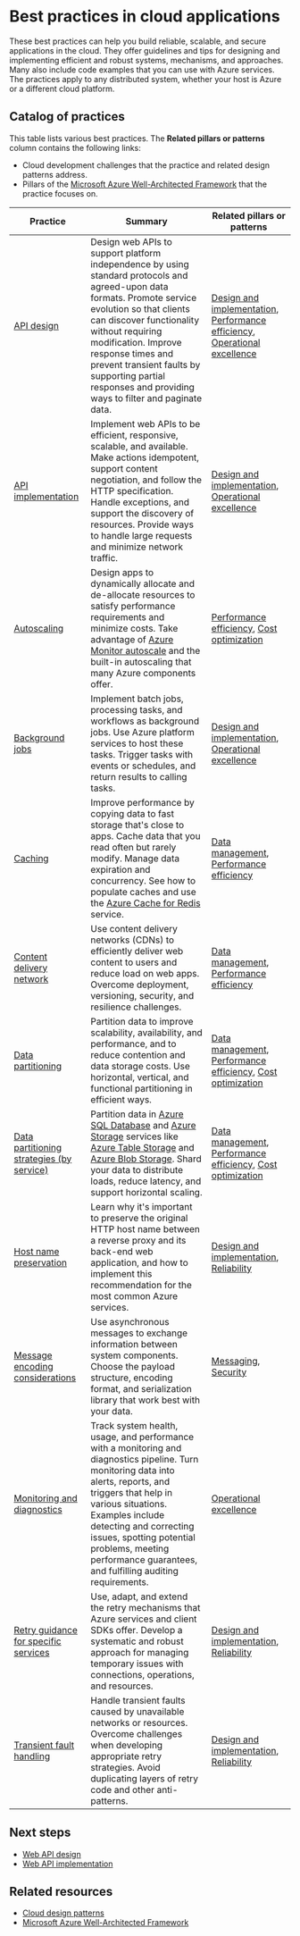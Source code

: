 # Best practices in cloud applications

These best practices can help you build reliable, scalable, and secure applications in the cloud. They offer guidelines and tips for designing and implementing efficient and robust systems, mechanisms, and approaches. Many also include code examples that you can use with Azure services. The practices apply to any distributed system, whether your host is Azure or a different cloud platform.

## Catalog of practices

This table lists various best practices. The **Related pillars or patterns** column contains the following links:

- Cloud development challenges that the practice and related design patterns address.
- Pillars of the [Microsoft Azure Well-Architected Framework][Microsoft Azure Well-Architected Framework] that the practice focuses on.

| Practice | Summary | Related pillars or patterns |
| ------- | ------- | -------- |
| [API design][Web API design] | Design web APIs to support platform independence by using standard protocols and agreed-upon data formats. Promote service evolution so that clients can discover functionality without requiring modification. Improve response times and prevent transient faults by supporting partial responses and providing ways to filter and paginate data. | [Design and implementation][Design and implementation patterns], [Performance efficiency][Overview of the performance efficiency pillar], [Operational excellence][Overview of the operational excellence pillar] |
| [API implementation][Web API implementation] | Implement web APIs to be efficient, responsive, scalable, and available. Make actions idempotent, support content negotiation, and follow the HTTP specification. Handle exceptions, and support the discovery of resources. Provide ways to handle large requests and minimize network traffic. | [Design and implementation][Design and implementation patterns], [Operational excellence][Overview of the operational excellence pillar] |
| [Autoscaling][Autoscaling] | Design apps to dynamically allocate and de-allocate resources to satisfy performance requirements and minimize costs. Take advantage of [Azure Monitor autoscale][Overview of autoscale in Microsoft Azure] and the built-in autoscaling that many Azure components offer. | [Performance efficiency][Overview of the performance efficiency pillar], [Cost optimization][Principles of cost optimization] |
| [Background jobs][Background jobs] | Implement batch jobs, processing tasks, and workflows as background jobs. Use Azure platform services to host these tasks. Trigger tasks with events or schedules, and return results to calling tasks. | [Design and implementation][Design and implementation patterns], [Operational excellence][Overview of the operational excellence pillar] |
| [Caching][Caching] | Improve performance by copying data to fast storage that's close to apps. Cache data that you read often but rarely modify. Manage data expiration and concurrency. See how to populate caches and use the [Azure Cache for Redis][About Azure Cache for Redis] service. | [Data management][Data Management patterns], [Performance efficiency][Overview of the performance efficiency pillar] |
| [Content delivery network][Best practices for using content delivery networks (CDNs)] | Use content delivery networks (CDNs) to efficiently deliver web content to users and reduce load on web apps. Overcome deployment, versioning, security, and resilience challenges. | [Data management][Data Management patterns], [Performance efficiency][Overview of the performance efficiency pillar] |
| [Data partitioning][Horizontal, vertical, and functional data partitioning]| Partition data to improve scalability, availability, and performance, and to reduce contention and data storage costs. Use horizontal, vertical, and functional partitioning in efficient ways. | [Data management][Data Management patterns], [Performance efficiency][Overview of the performance efficiency pillar], [Cost optimization][Principles of cost optimization] |
| [Data partitioning strategies (by service)][Data partitioning strategies] | Partition data in [Azure SQL Database][What is Azure SQL Database?] and [Azure Storage][Introduction to the core Azure Storage services] services like [Azure Table Storage][What is Azure Table storage?] and [Azure Blob Storage][Introduction to Azure Blob storage]. Shard your data to distribute loads, reduce latency, and support horizontal scaling. | [Data management][Data Management patterns], [Performance efficiency][Overview of the performance efficiency pillar], [Cost optimization][Principles of cost optimization] |
| [Host name preservation][Host name preservation] | Learn why it's important to preserve the original HTTP host name between a reverse proxy and its back-end web application, and how to implement this recommendation for the most common Azure services. | [Design and implementation][Design and implementation patterns], [Reliability][Principles of the reliability pillar] |
| [Message encoding considerations][Message encoding considerations] | Use asynchronous messages to exchange information between system components. Choose the payload structure, encoding format, and serialization library that work best with your data. | [Messaging][Messaging patterns], [Security][Overview of the security pillar] |
| [Monitoring and diagnostics][Best practices for monitoring cloud applications] | Track system health, usage, and performance with a monitoring and diagnostics pipeline. Turn monitoring data into alerts, reports, and triggers that help in various situations. Examples include detecting and correcting issues, spotting potential problems, meeting performance guarantees, and fulfilling auditing requirements. | [Operational excellence][Overview of the operational excellence pillar] |
| [Retry guidance for specific services][Retry guidance for Azure services] | Use, adapt, and extend the retry mechanisms that Azure services and client SDKs offer. Develop a systematic and robust approach for managing temporary issues with connections, operations, and resources. | [Design and implementation][Design and implementation patterns], [Reliability][Principles of the reliability pillar] |
| [Transient fault handling][Transient fault handling] | Handle transient faults caused by unavailable networks or resources. Overcome challenges when developing appropriate retry strategies. Avoid duplicating layers of retry code and other anti-patterns. | [Design and implementation][Design and implementation patterns], [Reliability][Principles of the reliability pillar] |

## Next steps

- [Web API design][Web API design]
- [Web API implementation][Web API implementation]

## Related resources

- [Cloud design patterns][Cloud Design Patterns]
- [Microsoft Azure Well-Architected Framework][Microsoft Azure Well-Architected Framework]

[About Azure Cache for Redis]: /azure/azure-cache-for-redis/cache-overview
[Autoscaling]: ./auto-scaling/
[Background jobs]: ./background-jobs/
[Best practices for monitoring cloud applications]: ./monitoring/
[Best practices for using content delivery networks (CDNs)]: ./cdn/
[Caching]: ./caching/
[Cloud Design Patterns]: ../patterns/index/
[Data Management patterns]: ../patterns/category/data-management/
[Data partitioning strategies]: ./data-partitioning-strategies/
[Design and implementation patterns]: ../patterns/category/design-implementation/
[Horizontal, vertical, and functional data partitioning]: ./data-partitioning/
[Host name preservation]: ./host-name-preservation/
[Introduction to Azure Blob storage]: /azure/storage/blobs/storage-blobs-introduction
[Introduction to the core Azure Storage services]: /azure/storage/common/storage-introduction
[Message encoding considerations]: ./message-encode/
[Messaging patterns]: ../patterns/category/messaging/
[Microsoft Azure Well-Architected Framework]: /azure/architecture/framework/index
[Overview of autoscale in Microsoft Azure]: /azure/azure-monitor/autoscale/autoscale-overview
[Overview of the operational excellence pillar]: /azure/architecture/framework/devops/overview
[Overview of the performance efficiency pillar]: /azure/architecture/framework/scalability/overview
[Overview of the security pillar]: /azure/architecture/framework/security/overview
[Principles of cost optimization]: /azure/architecture/framework/cost/overview
[Principles of the reliability pillar]: /azure/architecture/framework/resiliency/principles
[Retry guidance for Azure services]: ./retry-service-specific/
[Transient fault handling]: ./transient-faults/
[Web API design]: ./api-design/
[Web API implementation]: ./api-implementation/
[What is Azure SQL Database?]: /azure/azure-sql/database/sql-database-paas-overview
[What is Azure Table storage?]: /azure/storage/tables/table-storage-overview
